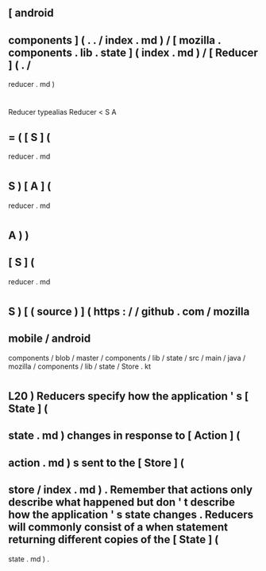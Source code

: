 [
android
-
components
]
(
.
.
/
index
.
md
)
/
[
mozilla
.
components
.
lib
.
state
]
(
index
.
md
)
/
[
Reducer
]
(
.
/
-
reducer
.
md
)
#
Reducer
typealias
Reducer
<
S
A
>
=
(
[
S
]
(
-
reducer
.
md
#
S
)
[
A
]
(
-
reducer
.
md
#
A
)
)
-
>
[
S
]
(
-
reducer
.
md
#
S
)
[
(
source
)
]
(
https
:
/
/
github
.
com
/
mozilla
-
mobile
/
android
-
components
/
blob
/
master
/
components
/
lib
/
state
/
src
/
main
/
java
/
mozilla
/
components
/
lib
/
state
/
Store
.
kt
#
L20
)
Reducers
specify
how
the
application
'
s
[
State
]
(
-
state
.
md
)
changes
in
response
to
[
Action
]
(
-
action
.
md
)
s
sent
to
the
[
Store
]
(
-
store
/
index
.
md
)
.
Remember
that
actions
only
describe
what
happened
but
don
'
t
describe
how
the
application
'
s
state
changes
.
Reducers
will
commonly
consist
of
a
when
statement
returning
different
copies
of
the
[
State
]
(
-
state
.
md
)
.
